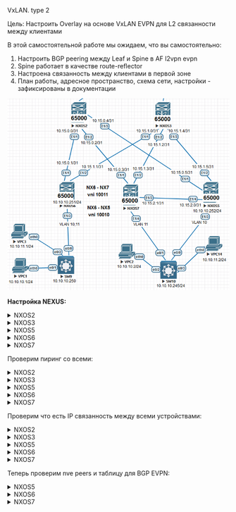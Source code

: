 VxLAN. type 2

Цель: Настроить Overlay на основе VxLAN EVPN для L2 связанности между клиентами

В этой самостоятельной работе мы ожидаем, что вы самостоятельно:



1. Настроить BGP peering между Leaf и Spine в AF l2vpn evpn
2. Spine работает в качестве route-reflector
3. Настроена связанность между клиентами в первой зоне
4. План работы, адресное пространство, схема сети, настройки - зафиксированы в документации



![Scheme](img/Scheme.png)

**Настройка NEXUS:**

 <details>
<summary>NXOS2</summary>
<pre><code>
conf t
!
hostname NX2
!
nv overlay evpn
feature ospf
feature bgp
feature nv overlay
!
interface Ethernet1/1
  no switchport
  medium p2p
  ip unnumbered loopback0
  ip ospf authentication-key 3 e7cddfe7d0564e2c
  ip ospf network point-to-point
  no ip ospf passive-interface
  ip router ospf 1 area 0.0.0.0
  no shutdown
!
interface Ethernet1/2
  no switchport
  medium p2p
  ip unnumbered loopback0
  ip ospf authentication-key 3 e7cddfe7d0564e2c
  ip ospf network point-to-point
  no ip ospf passive-interface
  ip router ospf 1 area 0.0.0.0
  no shutdown
!
interface Ethernet1/3
  no switchport
  medium p2p
  ip unnumbered loopback0
  ip ospf authentication-key 3 e7cddfe7d0564e2c
  ip ospf network point-to-point
  no ip ospf passive-interface
  ip router ospf 1 area 0.0.0.0
  no shutdown
!
interface loopback0
  ip address 1.1.1.2/24
  ip router ospf 1 area 0.0.0.0
!
line console
  exec-timeout 0
line vty
  exec-timeout 0
!
router ospf 1
  router-id 1.1.1.2
  passive-interface default
 !
router bgp 65000
  template peer LEAF
    remote-as 65000
    update-source loopback0
    address-family l2vpn evpn
      send-community
      send-community extended
      route-reflector-client
  neighbor 1.1.1.5
    inherit peer LEAF
  neighbor 1.1.1.6
    inherit peer LEAF
  neighbor 1.1.1.7
    inherit peer LEAF
 !
end
copy run star
</code></pre>
</details>
<details>
  <summary>NXOS3</summary>
<pre><code>
conf t
!
hostname NX3
!
nv overlay evpn
feature ospf
feature bgp
feature nv overlay
!
interface Ethernet1/1
  no switchport
  medium p2p
  ip unnumbered loopback0
  ip ospf authentication-key 3 e7cddfe7d0564e2c
  ip ospf network point-to-point
  no ip ospf passive-interface
  ip router ospf 1 area 0.0.0.0
  no shutdown
!
interface Ethernet1/2
  no switchport
  medium p2p
  ip unnumbered loopback0
  ip ospf authentication-key 3 e7cddfe7d0564e2c
  ip ospf network point-to-point
  no ip ospf passive-interface
  ip router ospf 1 area 0.0.0.0
  no shutdown
!
interface Ethernet1/3
  no switchport
  medium p2p
  ip unnumbered loopback0
  ip ospf authentication-key 3 e7cddfe7d0564e2c
  ip ospf network point-to-point
  no ip ospf passive-interface
  ip router ospf 1 area 0.0.0.0
  no shutdown
!
interface loopback0
  ip address 1.1.1.3/24
  ip router ospf 1 area 0.0.0.0
!
line console
  exec-timeout 0
line vty
  exec-timeout 0
!
router ospf 1
  router-id 1.1.1.3
  passive-interface default
!
router bgp 65000
  template peer LEAF
    remote-as 65000
    update-source loopback0
    address-family l2vpn evpn
      send-community
      send-community extended
      route-reflector-client
  neighbor 1.1.1.5
    inherit peer LEAF
  neighbor 1.1.1.6
    inherit peer LEAF
  neighbor 1.1.1.7
    inherit peer LEAF
!
end
copy run star
</code></pre>
</details>
<details>
<summary>NXOS5</summary>
<pre><code>
conf t
!
hostname NX5
!
nv overlay evpn
feature ospf
feature bgp
feature interface-vlan
feature vn-segment-vlan-based
feature nv overlay
!
fabric forwarding anycast-gateway-mac 0001.0001.0001
vlan 1,10
vlan 10
  vn-segment 10010
!
interface Vlan10
  no shutdown
  ip address 10.10.10.254/24
  fabric forwarding mode anycast-gateway
!
interface nve1
  no shutdown
  host-reachability protocol bgp
  source-interface loopback0
  member vni 10010
    ingress-replication protocol bgp
!
interface Ethernet1/1
  no switchport
  medium p2p
  ip unnumbered loopback0
  ip ospf authentication-key 3 e7cddfe7d0564e2c
  ip ospf network point-to-point
  no ip ospf passive-interface
  ip router ospf 1 area 0.0.0.0
  no shutdown
!
interface Ethernet1/2
  no switchport
  medium p2p
  ip unnumbered loopback0
  ip ospf authentication-key 3 e7cddfe7d0564e2c
  ip ospf network point-to-point
  no ip ospf passive-interface
  ip router ospf 1 area 0.0.0.0
  no shutdown
!
interface Ethernet1/3
  switchport mode trunk
  switchport trunk allowed vlan 10
!
interface Ethernet1/4
  no switchport
  medium p2p
  ip unnumbered loopback0
  ip ospf authentication-key 3 e7cddfe7d0564e2c
  ip ospf network point-to-point
  no ip ospf passive-interface
  ip router ospf 1 area 0.0.0.0
  no shutdown
!
interface loopback0
  ip address 1.1.1.5/24
  ip router ospf 1 area 0.0.0.0
!
line console
  exec-timeout 0
line vty
  exec-timeout 0
!
router ospf 1
  router-id 1.1.1.5
  passive-interface default
!
router bgp 65000
  template peer SPINE
    remote-as 65000
    update-source loopback0
    address-family l2vpn evpn
      send-community
      send-community extended
  neighbor 1.1.1.2
    inherit peer SPINE
  neighbor 1.1.1.3
    inherit peer SPINE
!
end
copy run star
</code></pre>
</details>
<details>
<summary>NXOS6</summary>
<pre><code>
configure terminal
!
hostname NX6
!
nv overlay evpn
feature ospf
feature bgp
feature interface-vlan
feature vn-segment-vlan-based
feature nv overlay
!
fabric forwarding anycast-gateway-mac 0001.0001.0001
vlan 1,10-11
vlan 10
  vn-segment 10010
vlan 11
  vn-segment 10011
!
interface Vlan10
  no shutdown
  ip address 10.10.10.254/24
  fabric forwarding mode anycast-gateway
!
interface Vlan11
  no shutdown
  ip address 10.10.11.254/24
  fabric forwarding mode anycast-gateway
!
interface nve1
  no shutdown
  host-reachability protocol bgp
  source-interface loopback0
  member vni 10010
    ingress-replication protocol bgp
  member vni 10011
    ingress-replication protocol bgp
!
interface Ethernet1/1
  no switchport
  medium p2p
  ip unnumbered loopback0
  ip ospf authentication-key 3 e7cddfe7d0564e2c
  ip ospf network point-to-point
  no ip ospf passive-interface
  ip router ospf 1 area 0.0.0.0
  no shutdown
!
interface Ethernet1/2
  no switchport
  medium p2p
  ip unnumbered loopback0
  ip ospf authentication-key 3 e7cddfe7d0564e2c
  ip ospf network point-to-point
  no ip ospf passive-interface
  ip router ospf 1 area 0.0.0.0
  no shutdown
!
interface Ethernet1/3
  switchport mode trunk
  spanning-tree bpdufilter enable
!
interface loopback0
  ip address 1.1.1.6/24
  ip router ospf 1 area 0.0.0.0
!
line console
  exec-timeout 0
line vty
  exec-timeout 0
!
router ospf 1
  router-id 1.1.1.6
  passive-interface default
!
router bgp 65000
  template peer SPINE
    remote-as 65000
    update-source loopback0
    address-family l2vpn evpn
      send-community
      send-community extended
  neighbor 1.1.1.2
    inherit peer SPINE
  neighbor 1.1.1.3
    inherit peer SPINE
!
end
copy run star
</code></pre>
</details>
<details>
<summary>NXOS7</summary>
<pre><code>
configure terminal
!
hostname NX7
!
nv overlay evpn
feature ospf
feature bgp
feature interface-vlan
feature vn-segment-vlan-based
feature nv overlay
!
fabric forwarding anycast-gateway-mac 0001.0001.0001
vlan 1,11
vlan 11
  vn-segment 10011
!
interface Vlan11
  no shutdown
  ip address 10.10.11.254/24
  fabric forwarding mode anycast-gateway
!
interface nve1
  no shutdown
  host-reachability protocol bgp
  source-interface loopback0
  member vni 10011
    ingress-replication protocol bgp
!
interface Ethernet1/1
  no switchport
  medium p2p
  ip unnumbered loopback0
  ip ospf authentication-key 3 e7cddfe7d0564e2c
  ip ospf network point-to-point
  no ip ospf passive-interface
  ip router ospf 1 area 0.0.0.0
  no shutdown
!
interface Ethernet1/2
  no switchport
  medium p2p
  ip unnumbered loopback0
  ip ospf authentication-key 3 e7cddfe7d0564e2c
  ip ospf network point-to-point
  no ip ospf passive-interface
  ip router ospf 1 area 0.0.0.0
  no shutdown
!
interface Ethernet1/3
  no switchport
  medium p2p
  ip unnumbered loopback0
  ip ospf authentication-key 3 e7cddfe7d0564e2c
  ip ospf network point-to-point
  no ip ospf passive-interface
  ip router ospf 1 area 0.0.0.0
  no shutdown
!
interface Ethernet1/4
  switchport mode trunk
  spanning-tree bpdufilter enable
!
interface loopback0
  ip address 1.1.1.7/24
  ip router ospf 1 area 0.0.0.0
!
line console
  exec-timeout 0
line vty
  exec-timeout 0
!
router ospf 1
  router-id 1.1.1.7
  passive-interface default
!
router bgp 65000
  template peer SPINE
    remote-as 65000
    update-source loopback0
    address-family l2vpn evpn
      send-community
      send-community extended
  neighbor 1.1.1.2
    inherit peer SPINE
  neighbor 1.1.1.3
    inherit peer SPINE
!
end
copy run star
</code></pre>
</details>

Проверим пиринг со всеми:

<details>
<summary>NXOS2</summary>
<pre><code>
NX2# sh bgp l2vpn evpn summary
BGP summary information for VRF default, address family L2VPN EVPN
BGP router identifier 1.1.1.2, local AS number 65000
BGP table version is 5922, L2VPN EVPN config peers 3, capable peers 3
6 network entries and 6 paths using 1320 bytes of memory
BGP attribute entries [5/820], BGP AS path entries [0/0]
BGP community entries [0/0], BGP clusterlist entries [0/0]
!
Neighbor        V    AS MsgRcvd MsgSent   TblVer  InQ OutQ Up/Down  State/PfxRcd
1.1.1.5         4 65000    8350    7161     5922    0    0    4d07h 1         
1.1.1.6         4 65000    8457    7226     5922    0    0    4d07h 2         
1.1.1.7         4 65000    6563    8099     5922    0    0    2d22h 3  
</code></pre>
</details>
<details>
<summary>NXOS3</summary>
<pre><code>
 NX3#  sh bgp l2vpn evpn summary
BGP summary information for VRF default, address family L2VPN EVPN
BGP router identifier 1.1.1.3, local AS number 65000
BGP table version is 5925, L2VPN EVPN config peers 3, capable peers 3
8 network entries and 8 paths using 1760 bytes of memory
BGP attribute entries [6/984], BGP AS path entries [0/0]
BGP community entries [0/0], BGP clusterlist entries [0/0]
!
Neighbor        V    AS MsgRcvd MsgSent   TblVer  InQ OutQ Up/Down  State/PfxRcd
1.1.1.5         4 65000    8353    7160     5925    0    0    4d07h 1         
1.1.1.6         4 65000    8456    7223     5925    0    0    4d07h 4         
1.1.1.7         4 65000    6565    8097     5925    0    0    2d22h 3 
</code></pre>
</details>
<details>
<summary>NXOS5</summary>
<pre><code>
 NX3#  sh bgp l2vpn evpn summary
BGP summary information for VRF default, address family L2VPN EVPN
BGP router identifier 1.1.1.3, local AS number 65000
BGP table version is 5925, L2VPN EVPN config peers 3, capable peers 3
8 network entries and 8 paths using 1760 bytes of memory
BGP attribute entries [6/984], BGP AS path entries [0/0]
BGP community entries [0/0], BGP clusterlist entries [0/0]
!
Neighbor        V    AS MsgRcvd MsgSent   TblVer  InQ OutQ Up/Down  State/PfxRcd
1.1.1.2         4 65000    8769    7031    12020    0    0    4d07h 1         
1.1.1.3         4 65000    8771    7032    12020    0    0    4d07h 1  
</code></pre>
</details>
<details>
<summary>NXOS6</summary>
<pre><code>
 NX3#  sh bgp l2vpn evpn summary
BGP summary information for VRF default, address family L2VPN EVPN
BGP router identifier 1.1.1.3, local AS number 65000
BGP table version is 5925, L2VPN EVPN config peers 3, capable peers 3
8 network entries and 8 paths using 1760 bytes of memory
BGP attribute entries [6/984], BGP AS path entries [0/0]
BGP community entries [0/0], BGP clusterlist entries [0/0]
!
Neighbor        V    AS MsgRcvd MsgSent   TblVer  InQ OutQ Up/Down  State/PfxRcd
1.1.1.2         4 65000    8752    7047    13033    0    0    4d07h 4         
1.1.1.3         4 65000    8748    7043    13033    0    0    4d07h 4  
</code></pre>
</details>
<details>
<summary>NXOS7</summary>
<pre><code>
 NX3#  sh bgp l2vpn evpn summary
BGP summary information for VRF default, address family L2VPN EVPN
BGP router identifier 1.1.1.3, local AS number 65000
BGP table version is 5925, L2VPN EVPN config peers 3, capable peers 3
8 network entries and 8 paths using 1760 bytes of memory
BGP attribute entries [6/984], BGP AS path entries [0/0]
BGP community entries [0/0], BGP clusterlist entries [0/0]
!
Neighbor        V    AS MsgRcvd MsgSent   TblVer  InQ OutQ Up/Down  State/PfxRcd
1.1.1.2         4 65000    8207    4423     1870    0    0    2d22h 2         
1.1.1.3         4 65000    8206    4423     1870    0    0    2d22h 2  
</code></pre>
</details>

Проверим что есть IP связанность между всеми устройствами:


<details>
<summary>NXOS2</summary>
<pre><code>
NX2# show ip route 
IP Route Table for VRF "default"
'*' denotes best ucast next-hop
'**' denotes best mcast next-hop
'[x/y]' denotes [preference/metric]
!
1.1.1.0/24, ubest/mbest: 1/0, attached
    *via 1.1.1.2, Lo0, [0/0], 4d09h, direct
1.1.1.1/32, ubest/mbest: 1/0
    *via 172.25.20.3, Eth1/4, [110/81], 4d08h, ospf-1, inter
1.1.1.2/32, ubest/mbest: 1/0, attached
    *via 1.1.1.2, Lo0, [0/0], 4d09h, local
1.1.1.3/32, ubest/mbest: 1/0
    *via 172.25.20.2, Eth1/4, [110/41], 4d08h, ospf-1, intra
1.1.1.4/32, ubest/mbest: 1/0
    *via 172.25.20.3, Eth1/4, [110/41], 4d08h, ospf-1, inter
1.1.1.5/32, ubest/mbest: 1/0
    *via 1.1.1.5, Eth1/3, [110/41], 4d09h, ospf-1, intra
1.1.1.6/32, ubest/mbest: 1/0
    *via 1.1.1.6, Eth1/1, [110/41], 4d09h, ospf-1, intra
1.1.1.7/32, ubest/mbest: 1/0
    *via 1.1.1.7, Eth1/2, [110/41], 2d22h, ospf-1, intra
172.25.20.0/24, ubest/mbest: 1/0, attached
    *via 172.25.20.1, Eth1/4, [0/0], 4d08h, direct
172.25.20.1/32, ubest/mbest: 1/0, attached
    *via 172.25.20.1, Eth1/4, [0/0], 4d08h, local
</code></pre>
</details>
<details>
<summary>NXOS3</summary>
<pre><code>
NX3# show ip route 
IP Route Table for VRF "default"
'*' denotes best ucast next-hop
'**' denotes best mcast next-hop
'[x/y]' denotes [preference/metric]
!
1.1.1.0/24, ubest/mbest: 1/0, attached
    *via 1.1.1.3, Lo0, [0/0], 4d09h, direct
1.1.1.1/32, ubest/mbest: 1/0
    *via 172.25.20.3, Eth1/4, [110/81], 4d08h, ospf-1, inter
1.1.1.2/32, ubest/mbest: 1/0
    *via 172.25.20.1, Eth1/4, [110/41], 4d08h, ospf-1, intra
1.1.1.3/32, ubest/mbest: 1/0, attached
    *via 1.1.1.3, Lo0, [0/0], 4d09h, local
1.1.1.4/32, ubest/mbest: 1/0
    *via 172.25.20.3, Eth1/4, [110/41], 4d08h, ospf-1, inter
1.1.1.5/32, ubest/mbest: 1/0
    *via 1.1.1.5, Eth1/3, [110/41], 4d09h, ospf-1, intra
1.1.1.6/32, ubest/mbest: 1/0
    *via 1.1.1.6, Eth1/1, [110/41], 4d09h, ospf-1, intra
1.1.1.7/32, ubest/mbest: 1/0
    *via 1.1.1.7, Eth1/2, [110/41], 2d22h, ospf-1, intra
172.25.20.0/24, ubest/mbest: 1/0, attached
    *via 172.25.20.2, Eth1/4, [0/0], 4d08h, direct
172.25.20.2/32, ubest/mbest: 1/0, attached
    *via 172.25.20.2, Eth1/4, [0/0], 4d08h, local
</code></pre>
</details>
<details>
<summary>NXOS5</summary>
<pre><code>
NX5(config)#  sh ip route
IP Route Table for VRF "default"
'*' denotes best ucast next-hop
'**' denotes best mcast next-hop
'[x/y]' denotes [preference/metric]
!
1.1.1.0/24, ubest/mbest: 1/0, attached
    *via 1.1.1.5, Lo0, [0/0], 4d09h, direct
1.1.1.1/32, ubest/mbest: 2/0
    *via 1.1.1.2, Eth1/1, [110/121], 4d08h, ospf-1, inter
    *via 1.1.1.3, Eth1/2, [110/121], 4d08h, ospf-1, inter
1.1.1.2/32, ubest/mbest: 1/0
    *via 1.1.1.2, Eth1/1, [110/41], 4d09h, ospf-1, intra
1.1.1.3/32, ubest/mbest: 1/0
    *via 1.1.1.3, Eth1/2, [110/41], 4d09h, ospf-1, intra
1.1.1.4/32, ubest/mbest: 2/0
    *via 1.1.1.2, Eth1/1, [110/81], 4d08h, ospf-1, inter
    *via 1.1.1.3, Eth1/2, [110/81], 4d08h, ospf-1, inter
1.1.1.5/32, ubest/mbest: 1/0, attached
    *via 1.1.1.5, Lo0, [0/0], 4d09h, local
1.1.1.6/32, ubest/mbest: 2/0
    *via 1.1.1.2, Eth1/1, [110/81], 4d09h, ospf-1, intra
    *via 1.1.1.3, Eth1/2, [110/81], 4d09h, ospf-1, intra
1.1.1.7/32, ubest/mbest: 1/0
    *via 1.1.1.7, Eth1/4, [110/41], 1d17h, ospf-1, intra
10.10.10.0/24, ubest/mbest: 1/0, attached
    *via 10.10.10.254, Vlan10, [0/0], 09:39:02, direct
10.10.10.254/32, ubest/mbest: 1/0, attached
    *via 10.10.10.254, Vlan10, [0/0], 09:39:02, local
172.25.20.0/24, ubest/mbest: 2/0
    *via 1.1.1.2, Eth1/1, [110/80], 4d08h, ospf-1, intra
    *via 1.1.1.3, Eth1/2, [110/80], 4d08h, ospf-1, intra
</code></pre>
</details>
<details>
<summary>NXOS6</summary>
<pre><code>
NX6(config)# show ip route 
IP Route Table for VRF "default"
'*' denotes best ucast next-hop
'**' denotes best mcast next-hop
'[x/y]' denotes [preference/metric]
!
1.1.1.0/24, ubest/mbest: 1/0, attached
    *via 1.1.1.6, Lo0, [0/0], 4d09h, direct
1.1.1.1/32, ubest/mbest: 2/0
    *via 1.1.1.2, Eth1/1, [110/121], 4d08h, ospf-1, inter
    *via 1.1.1.3, Eth1/2, [110/121], 4d08h, ospf-1, inter
1.1.1.2/32, ubest/mbest: 1/0
    *via 1.1.1.2, Eth1/1, [110/41], 4d09h, ospf-1, intra
1.1.1.3/32, ubest/mbest: 1/0
    *via 1.1.1.3, Eth1/2, [110/41], 4d09h, ospf-1, intra
1.1.1.4/32, ubest/mbest: 2/0
    *via 1.1.1.2, Eth1/1, [110/81], 4d08h, ospf-1, inter
    *via 1.1.1.3, Eth1/2, [110/81], 4d08h, ospf-1, inter
1.1.1.5/32, ubest/mbest: 2/0
    *via 1.1.1.2, Eth1/1, [110/81], 4d09h, ospf-1, intra
    *via 1.1.1.3, Eth1/2, [110/81], 4d09h, ospf-1, intra
1.1.1.6/32, ubest/mbest: 1/0, attached
    *via 1.1.1.6, Lo0, [0/0], 4d09h, local
1.1.1.7/32, ubest/mbest: 2/0
    *via 1.1.1.2, Eth1/1, [110/81], 2d22h, ospf-1, intra
    *via 1.1.1.3, Eth1/2, [110/81], 2d22h, ospf-1, intra
10.10.10.0/24, ubest/mbest: 1/0, attached
    *via 10.10.10.254, Vlan10, [0/0], 10:06:46, direct
10.10.10.254/32, ubest/mbest: 1/0, attached
    *via 10.10.10.254, Vlan10, [0/0], 10:06:46, local
10.10.11.0/24, ubest/mbest: 1/0, attached
    *via 10.10.11.254, Vlan11, [0/0], 10:06:36, direct
10.10.11.254/32, ubest/mbest: 1/0, attached
    *via 10.10.11.254, Vlan11, [0/0], 10:06:36, local
172.25.20.0/24, ubest/mbest: 2/0
    *via 1.1.1.2, Eth1/1, [110/80], 4d08h, ospf-1, intra
    *via 1.1.1.3, Eth1/2, [110/80], 4d08h, ospf-1, intra
</code></pre>
</details>
<details>
<summary>NXOS7</summary>
<pre><code>
NX7# show ip route 
IP Route Table for VRF "default"
'*' denotes best ucast next-hop
'**' denotes best mcast next-hop
'[x/y]' denotes [preference/metric]
!
1.1.1.0/24, ubest/mbest: 1/0, attached
    *via 1.1.1.7, Lo0, [0/0], 2d22h, direct
1.1.1.1/32, ubest/mbest: 2/0
    *via 1.1.1.2, Eth1/1, [110/121], 2d22h, ospf-1, inter
    *via 1.1.1.3, Eth1/2, [110/121], 2d22h, ospf-1, inter
1.1.1.2/32, ubest/mbest: 1/0
    *via 1.1.1.2, Eth1/1, [110/41], 2d22h, ospf-1, intra
1.1.1.3/32, ubest/mbest: 1/0
    *via 1.1.1.3, Eth1/2, [110/41], 2d22h, ospf-1, intra
1.1.1.4/32, ubest/mbest: 2/0
    *via 1.1.1.2, Eth1/1, [110/81], 2d22h, ospf-1, inter
    *via 1.1.1.3, Eth1/2, [110/81], 2d22h, ospf-1, inter
1.1.1.5/32, ubest/mbest: 1/0
    *via 1.1.1.5, Eth1/3, [110/41], 1d17h, ospf-1, intra
1.1.1.6/32, ubest/mbest: 2/0
    *via 1.1.1.2, Eth1/1, [110/81], 2d22h, ospf-1, intra
    *via 1.1.1.3, Eth1/2, [110/81], 2d22h, ospf-1, intra
1.1.1.7/32, ubest/mbest: 1/0, attached
    *via 1.1.1.7, Lo0, [0/0], 2d22h, local
10.10.11.0/24, ubest/mbest: 1/0, attached
    *via 10.10.11.254, Vlan11, [0/0], 10:05:40, direct
10.10.11.2/32, ubest/mbest: 1/0, attached
    *via 10.10.11.2, Vlan11, [190/0], 10:02:52, hmm
10.10.11.254/32, ubest/mbest: 1/0, attached
    *via 10.10.11.254, Vlan11, [0/0], 10:05:40, local
172.25.20.0/24, ubest/mbest: 2/0
    *via 1.1.1.2, Eth1/1, [110/80], 2d22h, ospf-1, intra
    *via 1.1.1.3, Eth1/2, [110/80], 2d22h, ospf-1, intra
</code></pre>
</details>

Теперь проверим nve peers и таблицу для BGP EVPN:

<details>
<summary>NXOS5</summary>
<pre><code>
NX5#  sh nve peers
Interface Peer-IP          State LearnType Uptime   Router-Mac       
--------- ---------------  ----- --------- -------- -----------------
nve1      1.1.1.6          Up    CP        3d22h    n/a  
!
NX5#  sh bgp l2vpn evpn
BGP routing table information for VRF default, address family L2VPN EVPN
BGP table version is 12037, Local Router ID is 1.1.1.5
Status: s-suppressed, x-deleted, S-stale, d-dampened, h-history, *-valid, >-best
Path type: i-internal, e-external, c-confed, l-local, a-aggregate, r-redist, I-i
njected
Origin codes: i - IGP, e - EGP, ? - incomplete, | - multipath, & - backup, 2 - b
est2
!
   Network            Next Hop            Metric     LocPrf     Weight Path
Route Distinguisher: 1.1.1.5:32777    (L2VNI 10010)
*>l[3]:[0]:[32]:[1.1.1.5]/88
                      1.1.1.5                           100      32768 i
*>i[3]:[0]:[32]:[1.1.1.6]/88
                      1.1.1.6                           100          0 i

Route Distinguisher: 1.1.1.6:32777
* i[3]:[0]:[32]:[1.1.1.6]/88
                      1.1.1.6                           100          0 i
                  *>i                   1.1.1.6                           100          0 i
                  </code></pre>
                  </details>
<details>
<summary>NXOS6</summary>
<pre><code>
NX6# sh nve peers
Interface Peer-IP          State LearnType Uptime   Router-Mac       
--------- ---------------  ----- --------- -------- -----------------
nve1      1.1.1.5          Up    CP        3d22h    n/a              
nve1      1.1.1.7          Up    CP        10:50:21 n/a     
!
NX6# sh bgp l2vpn evpn
BGP routing table information for VRF default, address family L2VPN EVPN
BGP table version is 13061, Local Router ID is 1.1.1.6
Status: s-suppressed, x-deleted, S-stale, d-dampened, h-history, *-valid, >-best
Path type: i-internal, e-external, c-confed, l-local, a-aggregate, r-redist, I-i
njected
Origin codes: i - IGP, e - EGP, ? - incomplete, | - multipath, & - backup, 2 - b
est2
!
   Network            Next Hop            Metric     LocPrf     Weight Path
Route Distinguisher: 1.1.1.5:32777
* i[3]:[0]:[32]:[1.1.1.5]/88
                      1.1.1.5                           100          0 i
*>i                   1.1.1.5                           100          0 i

Route Distinguisher: 1.1.1.6:32777    (L2VNI 10010)
*>i[3]:[0]:[32]:[1.1.1.5]/88
                      1.1.1.5                           100          0 i
*>l[3]:[0]:[32]:[1.1.1.6]/88
                      1.1.1.6                           100      32768 i

Route Distinguisher: 1.1.1.6:32778    (L2VNI 10011)
*>i[2]:[0]:[0]:[48]:[0050.7966.680e]:[0]:[0.0.0.0]/216
                      1.1.1.7                           100          0 i
*>i[2]:[0]:[0]:[48]:[0050.7966.680e]:[32]:[10.10.11.2]/248
                      1.1.1.7                           100          0 i
*>l[3]:[0]:[32]:[1.1.1.6]/88
                      1.1.1.6                           100      32768 i
*>i[3]:[0]:[32]:[1.1.1.7]/88
                      1.1.1.7                           100          0 i

Route Distinguisher: 1.1.1.7:32778
*>i[2]:[0]:[0]:[48]:[0050.7966.680e]:[0]:[0.0.0.0]/216
                      1.1.1.7                           100          0 i
* i                   1.1.1.7                           100          0 i
  *>i[2]:[0]:[0]:[48]:[0050.7966.680e]:[32]:[10.10.11.2]/248
                      1.1.1.7                           100          0 i
* i                   1.1.1.7                           100          0 i
* i[3]:[0]:[32]:[1.1.1.7]/88
                      1.1.1.7                           100          0 i
                  *>i                   1.1.1.7                           100          0 i
                  </code></pre>
                  </details>
<details>
<summary>NXOS7</summary>
<pre><code>
NX7# sh nve peers
Interface Peer-IP          State LearnType Uptime   Router-Mac       
--------- ---------------  ----- --------- -------- -----------------
nve1      1.1.1.6          Up    CP        10:50:09 n/a  
!
NX7#  sh bgp l2vpn evpn
BGP routing table information for VRF default, address family L2VPN EVPN
BGP table version is 1890, Local Router ID is 1.1.1.7
Status: s-suppressed, x-deleted, S-stale, d-dampened, h-history, *-valid, >-best
Path type: i-internal, e-external, c-confed, l-local, a-aggregate, r-redist, I-i
njected
Origin codes: i - IGP, e - EGP, ? - incomplete, | - multipath, & - backup, 2 - b
est2
!
   Network            Next Hop            Metric     LocPrf     Weight Path
Route Distinguisher: 1.1.1.6:32778
* i[3]:[0]:[32]:[1.1.1.6]/88
                      1.1.1.6                           100          0 i
*>i                   1.1.1.6                           100          0 i

Route Distinguisher: 1.1.1.7:32778    (L2VNI 10011)
*>l[2]:[0]:[0]:[48]:[0050.7966.680e]:[0]:[0.0.0.0]/216
                      1.1.1.7                           100      32768 i
*>l[2]:[0]:[0]:[48]:[0050.7966.680e]:[32]:[10.10.11.2]/248
                      1.1.1.7                           100      32768 i
*>i[3]:[0]:[32]:[1.1.1.6]/88
                      1.1.1.6                           100          0 i
*>l[3]:[0]:[32]:[1.1.1.7]/88
                      1.1.1.7                           100      32768 i
</code></pre>
</details>